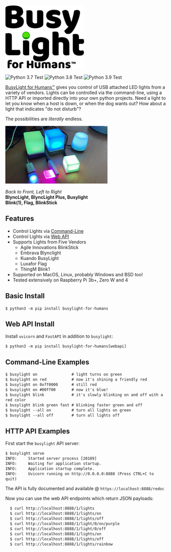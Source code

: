 ![BusyLight Project Logo][1]

![Python 3.7 Test][37] ![Python 3.8 Test][38] ![Python 3.9 Test][39]

[BusyLight for Humans™][0] gives you control of USB attached LED
lights from a variety of vendors. Lights can be controlled via
the command-line, using a HTTP API or imported directly into your own
python projects. Need a light to let you know when a host is down, or
when the dog wants out? How about a light that indicates "do not disturb"?

The possibilities are _literally_ endless.

![All Supported Lights][DemoGif]

<em>Back to Front, Left to Right</em> <br>
<b>BlyncLight, BlyncLight Plus, Busylight</b> <br>
<b>Blink(1), Flag, BlinkStick</b>

## Features
- Control Lights via [Command-Line][BUSYLIGHT.1]
- Control Lights via [Web API][WEBAPI]
- Supports Lights from Five Vendors
  * Agile Innovations BlinkStick 
  * Embrava Blynclight
  * Kuando BusyLight
  * Luxafor Flag
  * ThingM Blink1
- Supported on MacOS, Linux, probably Windows and BSD too!
- Tested extensively on Raspberry Pi 3b+, Zero W and 4

## Basic Install 

```console
$ python3 -m pip install busylight-for-humans 
```

## Web API Install

Install `uvicorn` and `FastAPI` in addition to `busylight`:

```console
$ python3 -m pip install busylight-for-humans[webapi]
```


## Command-Line Examples

```console
$ busylight on               # light turns on green
$ busylight on red           # now it's shining a friendly red
$ busylight on 0xff0000      # still red
$ busylight on #00ff00       # now it's blue!
$ busylight blink            # it's slowly blinking on and off with a red color
$ busylight blink green fast # blinking faster green and off
$ busylight --all on         # turn all lights on green
$ busylight --all off        # turn all lights off
```

## HTTP API Examples

First start the `busylight` API server:
```console
$ busylight serve
INFO:     Started server process [20189]
INFO:     Waiting for application startup.
INFO:     Application startup complete.
INFO:     Uvicorn running on http://0.0.0.0:8888 (Press CTRL+C to quit)
```

The API is fully documented and available @ `https://localhost:8888/redoc`


Now you can use the web API endpoints which return JSON payloads:

```console
  $ curl http://localhost:8888/1/lights
  $ curl http://localhost:8888/1/lights/on
  $ curl http://localhost:8888/1/lights/off
  $ curl http://localhost:8888/1/light/0/on/purple
  $ curl http://localhost:8888/1/light/0/off
  $ curl http://localhost:8888/1/lights/on
  $ curl http://localhost:8888/1/lights/off
  $ curl http://localhost:8888/1/lights/rainbow
```

[0]: https://pypi.org/project/busylight-for-humans/
[1]: https://github.com/JnyJny/busylight/blob/master/docs/assets/BusyLightLogo.png
[BUSYLIGHT.1]: https://github.com/JnyJny/busylight/blob/master/docs/busylight.1.md
[WEBAPI]: https://github.com/JnyJny/busylight/blob/master/docs/busylight_api.pdf

[37]: https://github.com/JnyJny/busylight/workflows/Python%203.7/badge.svg
[38]: https://github.com/JnyJny/busylight/workflows/Python%203.8/badge.svg
[39]: https://github.com/JnyJny/busylight/workflows/Python%203.9/badge.svg

[DemoGif]: https://github.com/JnyJny/busylight/raw/master/demo/demo.gif
